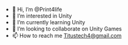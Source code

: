 - 👋 Hi, I’m @Print4life
- 👀 I’m interested in Unity
- 🌱 I’m currently learning Unity
- 💞️ I’m looking to collaborate on Unity Games
- 📫 How to reach me Titustech4@gmail.com

<!---
Check out and subscribe to Print4Life on youtube
--->
